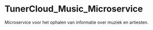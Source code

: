 # TunerCloud_Music_Microservice

Microservice voor het ophalen van informatie over muziek en artiesten.